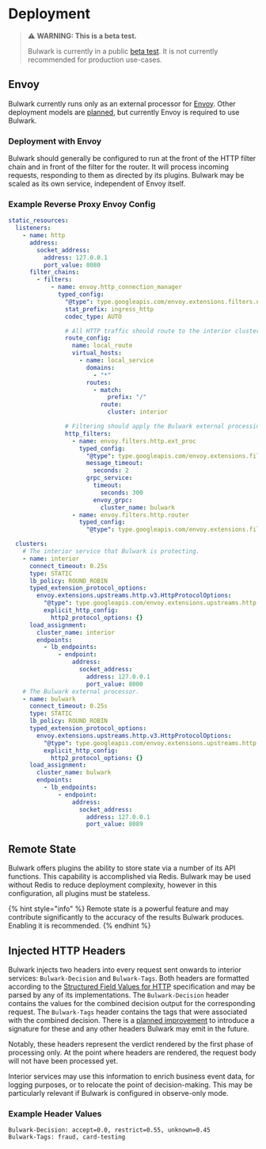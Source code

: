 # Deployment

> :warning: **WARNING: This is a beta test.**
>
> Bulwark is currently in a public [beta test](../#this-is-a-beta-test.). It is not currently recommended for production use-cases.

## Envoy

Bulwark currently runs only as an external processor for [Envoy](https://www.envoyproxy.io/). Other deployment models are [planned](../contributing/roadmap.md), but currently Envoy is required to use Bulwark.

### Deployment with Envoy

Bulwark should generally be configured to run at the front of the HTTP filter chain and in front of the filter for the router. It will process incoming requests, responding to them as directed by its plugins. Bulwark may be scaled as its own service, independent of Envoy itself.

### Example Reverse Proxy Envoy Config

```yaml
static_resources:
  listeners:
    - name: http
      address:
        socket_address:
          address: 127.0.0.1
          port_value: 8080
      filter_chains:
        - filters:
            - name: envoy.http_connection_manager
              typed_config:
                "@type": type.googleapis.com/envoy.extensions.filters.network.http_connection_manager.v3.HttpConnectionManager
                stat_prefix: ingress_http
                codec_type: AUTO

                # All HTTP traffic should route to the interior cluster.
                route_config:
                  name: local_route
                  virtual_hosts:
                    - name: local_service
                      domains:
                        - "*"
                      routes:
                        - match:
                            prefix: "/"
                          route:
                            cluster: interior

                # Filtering should apply the Bulwark external processing filter before sending to the interior cluster.
                http_filters:
                  - name: envoy.filters.http.ext_proc
                    typed_config:
                      "@type": type.googleapis.com/envoy.extensions.filters.http.ext_proc.v3.ExternalProcessor
                      message_timeout:
                        seconds: 2
                      grpc_service:
                        timeout:
                          seconds: 300
                        envoy_grpc:
                          cluster_name: bulwark
                  - name: envoy.filters.http.router
                    typed_config:
                      "@type": type.googleapis.com/envoy.extensions.filters.http.router.v3.Router

  clusters:
    # The interior service that Bulwark is protecting.
    - name: interior
      connect_timeout: 0.25s
      type: STATIC
      lb_policy: ROUND_ROBIN
      typed_extension_protocol_options:
        envoy.extensions.upstreams.http.v3.HttpProtocolOptions:
          "@type": type.googleapis.com/envoy.extensions.upstreams.http.v3.HttpProtocolOptions
          explicit_http_config:
            http2_protocol_options: {}
      load_assignment:
        cluster_name: interior
        endpoints:
          - lb_endpoints:
              - endpoint:
                  address:
                    socket_address:
                      address: 127.0.0.1
                      port_value: 8000
    # The Bulwark external processor.
    - name: bulwark
      connect_timeout: 0.25s
      type: STATIC
      lb_policy: ROUND_ROBIN
      typed_extension_protocol_options:
        envoy.extensions.upstreams.http.v3.HttpProtocolOptions:
          "@type": type.googleapis.com/envoy.extensions.upstreams.http.v3.HttpProtocolOptions
          explicit_http_config:
            http2_protocol_options: {}
      load_assignment:
        cluster_name: bulwark
        endpoints:
          - lb_endpoints:
              - endpoint:
                  address:
                    socket_address:
                      address: 127.0.0.1
                      port_value: 8089
```

## Remote State

Bulwark offers plugins the ability to store state via a number of its API functions. This capability is accomplished via Redis. Bulwark may be used without Redis to reduce deployment complexity, however in this configuration, all plugins must be stateless.

{% hint style="info" %}
Remote state is a powerful feature and may contribute significantly to the accuracy of the results Bulwark produces. Enabling it is recommended.
{% endhint %}

## Injected HTTP Headers

Bulwark injects two headers into every request sent onwards to interior services: `Bulwark-Decision` and `Bulwark-Tags`. Both headers are formatted according to the [Structured Field Values for HTTP](https://www.rfc-editor.org/rfc/rfc8941.html) specification and may be parsed by any of its implementations. The `Bulwark-Decision` header contains the values for the combined decision output for the corresponding request. The `Bulwark-Tags` header contains the tags that were associated with the combined decision. There is a [planned improvement](../contributing/roadmap.md) to introduce a signature for these and any other headers Bulwark may emit in the future.

Notably, these headers represent the verdict rendered by the first phase of processing only. At the point where headers are rendered, the request body will not have been processed yet.

Interior services may use this information to enrich business event data, for logging purposes, or to relocate the point of decision-making. This may be particularly relevant if Bulwark is configured in observe-only mode.

### Example Header Values

```
Bulwark-Decision: accept=0.0, restrict=0.55, unknown=0.45
Bulwark-Tags: fraud, card-testing
```
